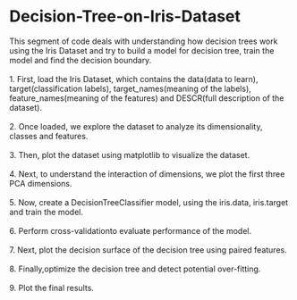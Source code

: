 # Decision-Tree-on-Iris-Dataset
This segment of code deals with understanding how decision trees work using the Iris Dataset and try to build a model for decision tree, train the model and find the decision boundary.<br>
<br>1. First, load the Iris Dataset, which contains the data(data to learn), target(classification labels), target_names(meaning of the labels), feature_names(meaning of the features) and DESCR(full description of the dataset).<br>
<br>2. Once loaded, we explore the dataset to analyze its dimensionality, classes and features.<br>
<br>3. Then, plot the dataset using matplotlib to visualize the dataset.<br>
<br>4. Next, to understand the interaction of dimensions, we plot the first three PCA dimensions.<br>
<br>5. Now, create a DecisionTreeClassifier model, using the iris.data, iris.target and train the model.<br>
<br>6. Perform cross-validationto evaluate performance of the model.<br>
<br>7. Next, plot the decision surface of the decision tree using paired features.<br>
<br>8. Finally,optimize the decision tree and detect potential over-fitting.<br>
<br>9. Plot the final results.
